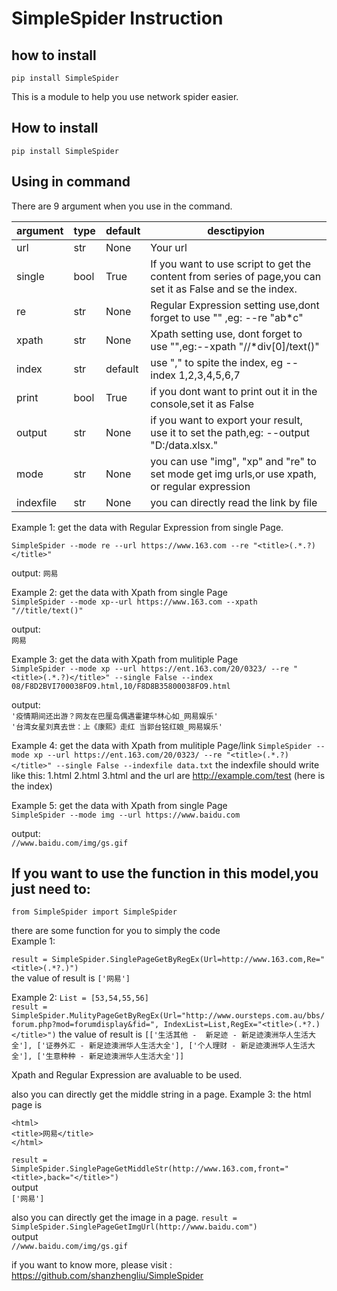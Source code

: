 # SimpleSpider Instruction

## how to install
```pip install SimpleSpider```

This is a module to help you use network spider easier.
## How to install 

```pip install SimpleSpider```


## Using in command
There are 9 argument when you use in the command.

| argument | type |default|desctipyion|
| --- | --- | --- |---|
|url|str|None|Your url
single|bool|True|If you want to use script to get the content from series of page,you can set it as False and se the index. 
|re|str|None|Regular Expression setting use,dont forget to use "" ,eg: --re "ab*c"
|xpath|str|None|Xpath setting use, dont forget to use "",eg:--xpath "//*div[0]/text()"
|index|str|default|use "," to spite the index, eg --index  1,2,3,4,5,6,7
|print|bool|True| if you dont want to print out it in the console,set it as False
|output|str|None| if you want to export your result, use it to set the path,eg: --output "D:/data.xlsx."
|mode|str|None|you can use "img", "xp" and "re" to set mode get img urls,or use xpath, or regular expression
|indexfile|str|None|you can directly read the link by file

Example 1:
get the data with Regular Expression from single Page.  
```
SimpleSpider --mode re --url https://www.163.com --re "<title>(.*.?)</title>"
```

output:
```网易```

Example 2:
get the data with Xpath from single Page  
```SimpleSpider --mode xp--url https://www.163.com --xpath "//title/text()"```

output:  
```网易```

Example 3:
get the data with Xpath from mulitiple Page  
```SimpleSpider --mode xp --url https://ent.163.com/20/0323/ --re "<title>(.*.?)</title>" --single False --index 08/F8D2BVI700038FO9.html,10/F8D8B35800038FO9.html```

output:  
```'疫情期间还出游？网友在巴厘岛偶遇霍建华林心如_网易娱乐'```  
```'台湾女星刘真去世：上《康熙》走红 当郭台铭红娘_网易娱乐'```

Example 4:
get the data with Xpath from mulitiple Page/link
```SimpleSpider --mode xp --url https://ent.163.com/20/0323/ --re "<title>(.*.?)</title>" --single False --indexfile data.txt```
the indexfile should write like this:
1.html
2.html
3.html
and the url are http://example.com/test  (here is the index)

Example 5:
get the data with Xpath from single Page  
```SimpleSpider --mode img --url https://www.baidu.com ```

output:  
```//www.baidu.com/img/gs.gif```

## If you want to use the function in this model,you just need to:
```from SimpleSpider import SimpleSpider```

there are some function for you to simply the code  
Example 1:

```result = SimpleSpider.SinglePageGetByRegEx(Url=http://www.163.com,Re="<title>(.*?.)")```  
the value of result is ```['网易']```

Example 2:
```List = [53,54,55,56]  ```  
```result = SimpleSpider.MulityPageGetByRegEx(Url="http://www.oursteps.com.au/bbs/forum.php?mod=forumdisplay&fid=", IndexList=List,RegEx="<title>(.*?.)</title>")``` 
the value of result is ```[['生活其他 -  新足迹 - 新足迹澳洲华人生活大全'], ['证券外汇 - 新足迹澳洲华人生活大全'], ['个人理财 - 新足迹澳洲华人生活大全'], ['生意种种 - 新足迹澳洲华人生活大全']]```

Xpath and Regular Expression are avaluable to be used.

also you can directly get the middle string in a page.
Example 3:
the html page is  
```
<html>
<title>网易</title>
</html>  
```
   
```result = SimpleSpider.SinglePageGetMiddleStr(http://www.163.com,front="<title>,back="</title>")```  
output  
```['网易']```

also you can directly get the image in a page.
```result = SimpleSpider.SinglePageGetImgUrl(http://www.baidu.com")```   
output  
```//www.baidu.com/img/gs.gif```   

if you want to know more, please visit : https://github.com/shanzhengliu/SimpleSpider




